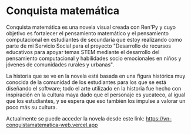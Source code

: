 # Conquista matemática

Conquista matemática es una novela visual creada con Ren'Py y cuyo objetivo es fortalecer el pensamiento matemático y el pensamiento computacional en estudiantes de secundaria que estoy realizando como parte de mi Servicio Social para el proyecto "Desarrollo de recursos educativos para apoyar temas STEM mediante el desarrollo del pensamiento computacional y habilidades socio emocionales en niños y jóvenes de comunidades rurales y urbanas".

La historia que se ve en la novela está basada en una figura histórica muy conocida de la comunidad de los estudiantes para los que se está diseñando el software; todo el arte utilizado en la historia fue hecho con inspiración en la cultura maya dado que el personaje es yucateco, al igual que los estudiantes, y se espera que eso también los impulse a valorar un poco más su cultura.

Actualmente se puede acceder la novela desde este link: https://vn-conquistamatematica-web.vercel.app
